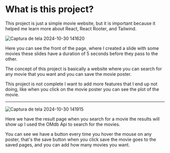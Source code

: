 <h1>What is this project?</h1>
This project is just a simple movie website, but it is important because it helped me learn more about React, React Rooter, and Tailwind.


![Captura de tela 2024-10-30 141620](https://github.com/user-attachments/assets/7fdb3ca9-e144-44dd-ad18-4e401a8709ef)

Here you can see the front of the page, where I created a slide with some movies these slides have a duration of 5 seconds before they pass to the other.

The concept of this project is basically a website where you can search for any movie that you want and you can save the movie poster.

This project is not complete I want to add more features that I end up not doing, like when you click on the movie poster you can see the plot of the movie.

---

![Captura de tela 2024-10-30 141915](https://github.com/user-attachments/assets/27888740-d882-4580-9666-0cfdd23a60f2)

Here we have the result page when you search for a movie the results will show up I used the OMdb Api to search for the movies.

You can see we have a button every time you hover the mouse on any poster, that's the save button when you click save the movie goes to the saved pages, and you can add how many movies you want.
